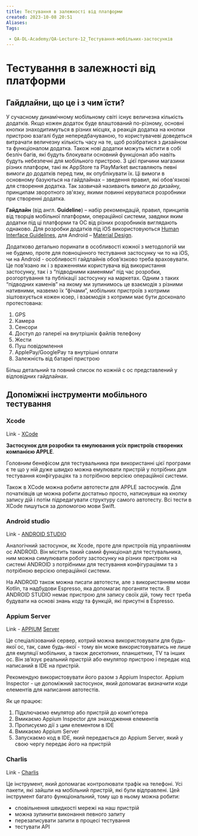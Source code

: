 ```yaml
---
title: Тестування в залежності від платформи
created: 2023-10-08 20:51
Aliases:
Tags: 
 
 - QA-DL-Academy/QA-Lecture-12_Тестування-мобільних-застосунків
---
```


# Тестування в залежності від платформи

## Гайдлайни, що це і з чим їсти?

У сучасному динамічному мобільному світі існує величезна кількість додатків. Якщо кожен додаток буде влаштований по-різному, основні кнопки знаходитимуться в різних місцях, а реакція додатка на кнопки пристрою взагалі буде непередбачуваною, то користувачеві доведеться витрачати величезну кількість часу на те, щоб розібратися з дизайном та функціоналом додатка. Також нові додатки можуть містити в собі безліч багів, які будуть блокувати основний функціонал або навіть будуть небезпечні для мобільного пристрою. З цієї причини магазини різних платформ, такі як AppStore та PlayMarket виставляють певні вимоги до додатків перед тим, як опублікувати їх. Ці вимоги в основному базуються на гайдлайнах – зведення правил, які обов'язкові для створення додатка. Так зазвичай називають вимоги до дизайну, принципам зворотного зв'язку, якими повинні керуватися розробники при створенні додатка.

**Гайдлайн** (від англ. **Guideline**) – набір рекомендацій, правил, принципів від творців мобільної платформи, операційної системи, завдяки яким додатки під ці платформи та ОС від різних розробників виглядають однаково. Для розробки додатків під iOS використовуються [Human Interface Guidelines](https://developer.apple.com/design/human-interface-guidelines), для Android – [Material Design](https://m3.material.io/). 

Додатково детально поринати в особливості кожної з методологій ми не будемо, проте для повноцінного тестування застосунку чи то на iOS, чи на Android - особливості гайдлайнів обовʼязково треба враховувати. Це повʼязано як і з враженнями користувача від використання застосунку, так і з “підводними каменями” під час розробки, розгортування та публікації застосунку на маркетах. Одним з таких “підводних каменів” на якому ми зупинимось це взаємодія з різними нативними, назвемо їх “фічами”, мобільних пристроїв з котрими зіштовхується кожен юзер, і взаємодія з котрими має бути досконало протестована:

1. GPS
2. Камера
3. Сенсори
4. Доступ до галереї на внутрішніх файлів телефону
5. Жести
6. Пуш повідомлення
7. ApplePay/GooglePay та внутрішні оплати
8. Залежність від батареї пристрою

Більш детальний та повний список по кожній с ос представлений у відповідних гайдлайнах.


## Допоміжні інструменти мобільного тестування 

### Xcode

Link - [XCode](https://developer.apple.com/xcode/)  

**Застосунок для розробки та емулювання усіх пристроїв створених компанією APPLE**. 

Головним бенефісом для тестувальника при використанні цієї програми є те що у ній дуже швидко можна емулювати пристрій у потрібних для тестування конфігураціях та з потрібною версією операційної системи. 

Також в XCode можна робити автотести для APPLE застосунків. Для початківців це можна робити достатньо просто, натиснувши на кнопку запису дій і потім підредагувати структуру самого автотесту. Всі тести в XCode пишуться  за допомогою мови Swift.

### Android studio

Link - [ANDROID STUDIO](https://developer.android.com/studio) 

Аналогічний застосунок, як Xcode, проте для пристроїв під управлінням ос ANDROID.  Він містить такий самий функціонал для тестувальника, ним можна симулювати роботу застосунку на різних пристроях на системі ANDROID з потрібними для тестування конфігураціями та з потрібною версією операційної системи.

На ANDROID також можна писати автотести, але з використанням мови Kotlin, та надбудови Espresso, яка допомагає проганяти тести. В ANDROID STUDIO немає пристрою для запису своїх дій, тому тест треба будувати на основі знань коду та функцій, які присутні в Espresso.

### Appium Server 

Link - [APPIUM](http://appium.io/docs/en/2.0/) [Server](http://appium.io/docs/en/2.0/)

Це спеціалізований сервер, котрий можна використовувати для будь-якої ос, так, саме будь-якої - тому він може використовуватись не лише для емуляції мобільних, а також десктопних, планшетних, TV та інших ос. Він звʼязує реальний пристрій або емулятор пристрою і передає код написаний в IDE на пристрій. 

Рекомендую використовувати його разом з Appium Inspector. Appium Inspector - це допоміжний застосунок, який допомагає визначити коди елементів для написання автотестів. 

Як це працює:

1. Підключаємо емулятор або пристрій до компʼютера
2. Вмикаємо Appium Inspector для знаходження елементів
3. Прописуємо дії з цим елементом в IDE
4. Вмикаємо Appium Server
5. Запускаємо код в IDE, який передається до Appium Server, який у свою чергу передає його на пристрій

### Charlis

Link - [Charlis](https://www.charlesproxy.com/)

Це інструмент, який допомагає контролювати трафік на телефоні. Усі пакети, які зайшли на мобільний пристрій, які були відправлені. Цей інструмент багато функціональний, тому що в ньому можна робити: 

* сповільнення швидкості мережі на наш пристрій
* можна зупинити виконання певного запиту
* перезаписувати запити в процесі тестування
* тестувати API